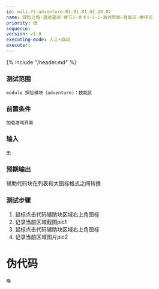 ```yaml
---
id: mali-ft-adventure-01.01.01.02.20.02
name: 探险之路-遗迹星球-章节1-关卡1-1-1-游戏界面-技能区-换样式
priority: 低
sequence: 
version: v1.0
executing-mode: 人工+自动
executer:  
---
```


{% include "/header.md" %}

### 测试范围
    module 探险模块（adventure)：技能区
### 前置条件
    加载游戏界面
### 输入
    无
### 预期输出
   辅助代码块在列表和大图标格式之间转换
### 测试步骤
1. 鼠标点击代码辅助块区域右上角图标
2. 记录当前区域截图pic1
3. 鼠标点击代码辅助块区域右上角图标
4. 记录当前区域图片pic2
# 伪代码
    略